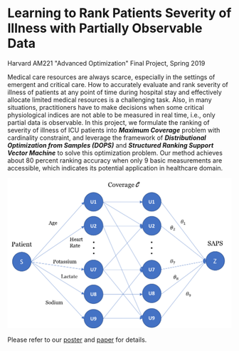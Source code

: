# Learning to Rank Patients Severity of Illness with Partially Observable Data

Harvard AM221 "Advanced Optimization" Final Project, Spring 2019

Medical care resources are always scarce, especially in the settings of emergent and critical care. How to accurately evaluate and rank severity of illness of patients at any point of time during hospital stay and effectively allocate limited medical resources is a challenging task. Also, in many situations, practitioners have to make decisions when some critical physiological indices are not able to be measured in real time, i.e., only partial data is observable. In this project, we formulate the ranking of severity of illness of ICU patients into ***Maximum Coverage*** problem with cardinality constraint, and leverage the framework of ***Distributional Optimization from Samples (DOPS)*** and ***Structured Ranking Support Vector Machine*** to solve this optimization problem. Our method achieves about 80 percent ranking accuracy when only 9 basic measurements are accessible, which indicates its potential application in healthcare domain.

![p](coverage/coverage.png)

Please refer to our [poster](paper/poster.pdf) and [paper](paper/final_report.pdf) for details.